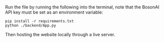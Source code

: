 Run the file by running the following into the terminal, note that the BosonAI API key must be set as an environment variable:

```
pip install -r requirements.txt
python ./backend/App.py
```

Then hosting the website locally through a live server.
